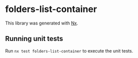 # folders-list-container

This library was generated with [Nx](https://nx.dev).

## Running unit tests

Run `nx test folders-list-container` to execute the unit tests.
